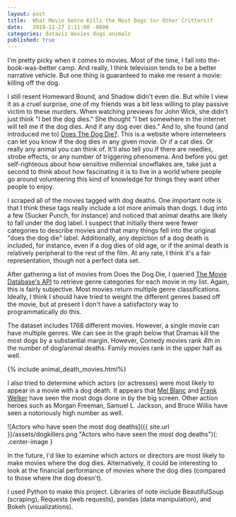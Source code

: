```yaml
---
layout: post
title:  What Movie Genre Kills the Most Dogs (or Other Critters)?
date:   2018-12-27 2:11:00 -0600
categories: dataviz movies dogs animals
published: true
---
```


I'm pretty picky when it comes to movies. Most of the time, I fall into the-book-was-better camp. And really, I think television tends to be a better narrative vehicle. But one thing is guaranteed to make me resent a movie: killing off the dog.

 I still resent Homeward Bound, and Shadow didn't even die. But while I view it as a cruel surprise, one of my friends was a bit less willing to play passive victim to these murders. When watching previews for John Wick, she didn't just think "I bet the dog dies." She thought "I bet somewhere in the internet will tell me if the dog dies. And if any dog ever dies." And lo, she found (and introduced me to)
[Does The Dog Die?][DoesTheDogDie]. This is a website where interneteers can let you know if the dog dies in any given movie. Or if a cat dies. Or really any animal you can think of. It'll also tell you if there are needles, strobe effects, or any number of triggering phenomena. And before you get self-righteous about how sensitive millennial snowflakes are, take just a second to think about how fascinating it is to live in a world where people go around volunteering this kind of knowledge for things they want other people to enjoy. 

I scraped all of the movies tagged with dog deaths. One important note is that I think these tags really include a lot more animals than dogs. I dug into a few (Sucker Punch, for instance) and noticed that animal deaths are likely to fall under the dog label. I suspect that initially there were fewer categories to describe movies and that many things fell into the original "does the dog die" label. Additionally, any depiction of a dog death is included, for instance, even if a dog dies of old age, or if the animal death is relatively peripheral to the rest of the film. At any rate, I think it's a fair representation, though not a perfect data set. 

After gathering a list of movies from Does the Dog Die, I queried [The Movie Database's API][TheMovieDatabase] to retrieve genre categories for each movie in my list. Again, this is fairly subjective. Most movies return multiple genre classifications. Ideally, I think I should have tried to weight the different genres based off the movie, but at present I don't have a satisfactory way to programmatically do this. 

The dataset includes 1768 different movies. However, a single movie can have multiple genres. We can see in the graph below that Dramas kill the most dogs by a substantial margin. However, Comedy movies rank 4th in the number of dog/animal deaths. Family movies rank in the upper half as well.

{% include animal_death_movies.html%}

I also tried to determine which actors (or actresses) were most likely to appear in a movie with a dog death. It appears that [Mel Blanc][MelBlanc] and [Frank Welker][FrankWelker] have seen the most dogs done in by the big screen. Other action heroes such as Morgan Freeman, Samuel L. Jackson, and Bruce Willis have seen a notoriously high number as well.

![Actors who have seen the most dog deaths]({{ site.url }}/assets/dogkillers.png "Actors who have seen the most dog deaths"){: .center-image }

In the future, I'd like to examine which actors or directors are most likely to make movies where the dog dies. Alternatively, it could be interesting to look at the financial performance of movies where the dog dies (compared to those where the dog doesn't). 

I used Python to make this project. Libraries of note include BeautifulSoup (scraping), Requests (web requests), pandas (data manipulation), and Bokeh (visualizations).


[DoesTheDogDie]:https://doesthedogdie.com
[MelBlanc]:https://en.wikipedia.org/wiki/Mel_Blanc
[FrankWelker]:https://en.wikipedia.org/wiki/Frank_Welker
[TheMovieDatabase]:https://developers.themoviedb.org/3/getting-started/introduction